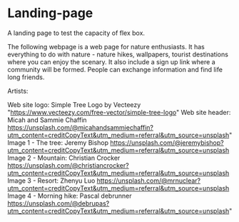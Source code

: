 # Landing-page
A landing page to test the capacity of flex box.

The following webpage is a web page for nature enthusiasts. It has everything to do with nature - nature hikes, wallpapers, tourist destinations where you can enjoy the scenary. It also include a sign up link where a community will be formed. People can exchange information and find life long friends.

Artists:

Web site logo: Simple Tree Logo by Vecteezy "https://www.vecteezy.com/free-vector/simple-tree-logo"
Web site header: Micah and Sammie Chaffin https://unsplash.com/@micahandsammiechaffin?utm_content=creditCopyText&utm_medium=referral&utm_source=unsplash"
Image 1 - The tree: Jeremy Bishop https://unsplash.com/@jeremybishop?utm_content=creditCopyText&utm_medium=referral&utm_source=unsplash
Image 2 - Mountain: Christian Crocker https://unsplash.com/@christiancrocker?utm_content=creditCopyText&utm_medium=referral&utm_source=unsplash
Image 3 - Resort: Zhenyu Luo https://unsplash.com/@mrnuclear?utm_content=creditCopyText&utm_medium=referral&utm_source=unsplash
Image 4 - Morning hike: Pascal debrunner https://unsplash.com/@debrupas?utm_content=creditCopyText&utm_medium=referral&utm_source=unsplash"
